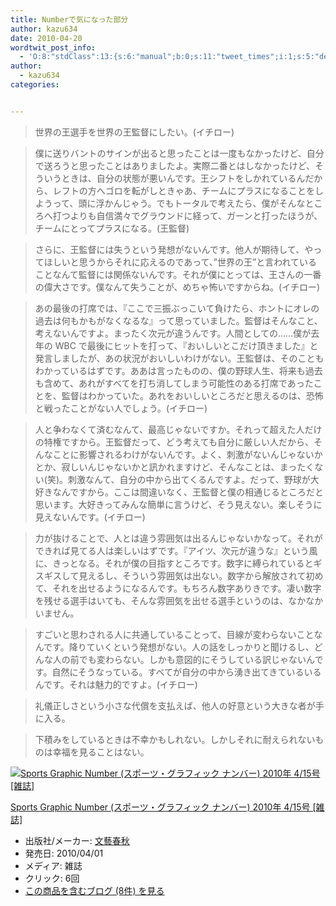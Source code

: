 ```yaml
---
title: Numberで気になった部分
author: kazu634
date: 2010-04-20
wordtwit_post_info:
  - 'O:8:"stdClass":13:{s:6:"manual";b:0;s:11:"tweet_times";i:1;s:5:"delay";i:0;s:7:"enabled";i:1;s:10:"separation";s:2:"60";s:7:"version";s:3:"3.7";s:14:"tweet_template";b:0;s:6:"status";i:2;s:6:"result";a:0:{}s:13:"tweet_counter";i:2;s:13:"tweet_log_ids";a:1:{i:0;i:5231;}s:9:"hash_tags";a:0:{}s:8:"accounts";a:1:{i:0;s:7:"kazu634";}}'
author:
  - kazu634
categories:


---
```

<div class="section">
<blockquote>
<p>
      世界の王選手を世界の王監督にしたい。(イチロー)
</p>
</blockquote>
  
<blockquote>
<p>
      僕に送りバントのサインが出ると思ったことは一度もなかったけど、自分で送ろうと思ったことはありましたよ。実際二番とはしなかったけど、そういうときは、自分の状態が悪いんです。王シフトをしかれているんだから、レフトの方へゴロを転がしときゃあ、チームにプラスになることをしようって、頭に浮かんじゃう。でもトータルで考えたら、僕がそんなところへ打つよりも自信満々でグラウンドに経って、ガーンと打ったほうが、チームにとってプラスになる。(王監督)
</p>
</blockquote>
  
<blockquote>
<p>
      さらに、王監督には失うという発想がないんです。他人が期待して、やってほしいと思うからそれに応えるのであって、&#8221;世界の王&#8221;と言われていることなんて監督には関係ないんです。それが僕にとっては、王さんの一番の偉大さです。僕なんて失うことが、めちゃ怖いですからね。(イチロー)
</p>
</blockquote>
  
<blockquote>
<p>
      あの最後の打席では、『ここで三振ぶっこいて負けたら、ホントにオレの過去は何もかもがなくなるな』って思っていました。監督はそんなこと、考えないんですよ。まったく次元が違うんです。人間としての……僕が去年の WBC で最後にヒットを打って、『おいしいとこだけ頂きました』と発言しましたが、あの状況がおいしいわけがない。王監督は、そのこともわかっているはずです。ああは言ったものの、僕の野球人生、将来も過去も含めて、あれがすべてを打ち消してしまう可能性のある打席であったことを、監督はわかっていた。あれをおいしいところだと思えるのは、恐怖と戦ったことがない人でしょう。(イチロー)
</p>
</blockquote>
  
<blockquote>
<p>
      人と争わなくて済むなんて、最高じゃないですか。それって超えた人だけの特権ですから。王監督だって、どう考えても自分に厳しい人だから、そんなことに影響されるわけがないんです。よく、刺激がないんじゃないかとか、寂しいんじゃないかと訊かれますけど、そんなことは、まったくない(笑)。刺激なんて、自分の中から出てくるんですよ。だって、野球が大好きなんですから。ここは間違いなく、王監督と僕の相通じるところだと思います。大好きってみんな簡単に言うけど、そう見えない。楽しそうに見えないんです。(イチロー)
</p>
</blockquote>
  
<blockquote>
<p>
      力が抜けることで、人とは違う雰囲気は出るんじゃないかなって。それができれば見てる人は楽しいはずです。『アイツ、次元が違うな』という風に、きっとなる。それが僕の目指すところです。数字に縛られているとギスギスして見えるし、そういう雰囲気は出ない。数字から解放されて初めて、それを出せるようになるんです。もちろん数字ありきです。凄い数字を残せる選手はいても、そんな雰囲気を出せる選手というのは、なかなかいません。
</p>
</blockquote>
  
<blockquote>
<p>
      すごいと思わされる人に共通していることって、目線が変わらないことなんです。降りていくという発想がない。人の話をしっかりと聞けるし、どんな人の前でも変わらない。しかも意図的にそうしている訳じゃないんです。自然にそうなっている。すべてが自分の中から湧き出てきているいるんです。それは魅力的ですよ。(イチロー)
</p>
</blockquote>
  
<blockquote>
<p>
      礼儀正しさという小さな代償を支払えば、他人の好意という大きな者が手に入る。
</p>
</blockquote>
  
<blockquote>
<p>
      下積みをしているときは不幸かもしれない。しかしそれに耐えられないものは幸福を見ることはない。
</p>
</blockquote>
  
<div class="hatena-asin-detail">
<a href="http://www.amazon.co.jp/dp/B003D7CHOY/?tag=hatena_st1-22&ascsubtag=d-7ibv" onclick="__gaTracker('send', 'event', 'outbound-article', 'http://www.amazon.co.jp/dp/B003D7CHOY/?tag=hatena_st1-22&ascsubtag=d-7ibv', '');"><img src="https://images-na.ssl-images-amazon.com/images/I/51VGZvnOmkL._SL160_.jpg" class="hatena-asin-detail-image" alt="Sports Graphic Number (スポーツ・グラフィック ナンバー) 2010年 4/15号 [雑誌]" title="Sports Graphic Number (スポーツ・グラフィック ナンバー) 2010年 4/15号 [雑誌]" /></a></p> 
    
<div class="hatena-asin-detail-info">
<p class="hatena-asin-detail-title">
<a href="http://www.amazon.co.jp/dp/B003D7CHOY/?tag=hatena_st1-22&ascsubtag=d-7ibv" onclick="__gaTracker('send', 'event', 'outbound-article', 'http://www.amazon.co.jp/dp/B003D7CHOY/?tag=hatena_st1-22&ascsubtag=d-7ibv', 'Sports Graphic Number (スポーツ・グラフィック ナンバー) 2010年 4/15号 [雑誌]');">Sports Graphic Number (スポーツ・グラフィック ナンバー) 2010年 4/15号 [雑誌]</a>
</p>
      
<ul>
<li>
<span class="hatena-asin-detail-label">出版社/メーカー:</span> <a href="http://d.hatena.ne.jp/keyword/%CA%B8%E9%BA%BD%D5%BD%A9" onclick="__gaTracker('send', 'event', 'outbound-article', 'http://d.hatena.ne.jp/keyword/%CA%B8%E9%BA%BD%D5%BD%A9', '文藝春秋');" class="keyword">文藝春秋</a>
</li>
<li>
<span class="hatena-asin-detail-label">発売日:</span> 2010/04/01
</li>
<li>
<span class="hatena-asin-detail-label">メディア:</span> 雑誌
</li>
<li>
<span class="hatena-asin-detail-label">クリック</span>: 6回
</li>
<li>
<a href="http://d.hatena.ne.jp/asin/B003D7CHOY" onclick="__gaTracker('send', 'event', 'outbound-article', 'http://d.hatena.ne.jp/asin/B003D7CHOY', 'この商品を含むブログ (8件) を見る');" target="_blank">この商品を含むブログ (8件) を見る</a>
</li>
</ul>
</div>
    
<div class="hatena-asin-detail-foot">
</div>
</div>
</div>
